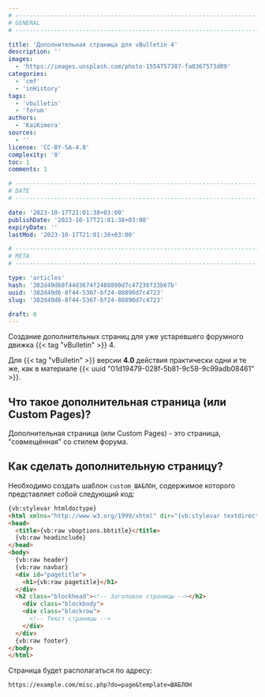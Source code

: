 ```yaml
---
# -------------------------------------------------------------------------------------------------------------------- #
# GENERAL
# -------------------------------------------------------------------------------------------------------------------- #

title: 'Дополнительная страница для vBulletin 4'
description: ''
images:
  - 'https://images.unsplash.com/photo-1554757387-fa0367573d09'
categories:
  - 'cmf'
  - 'inHistory'
tags:
  - 'vbulletin'
  - 'forum'
authors:
  - 'KaiKimera'
sources:
  - ''
license: 'CC-BY-SA-4.0'
complexity: '0'
toc: 1
comments: 1

# -------------------------------------------------------------------------------------------------------------------- #
# DATE
# -------------------------------------------------------------------------------------------------------------------- #

date: '2023-10-17T21:01:38+03:00'
publishDate: '2023-10-17T21:01:38+03:00'
expiryDate: ''
lastMod: '2023-10-17T21:01:38+03:00'

# -------------------------------------------------------------------------------------------------------------------- #
# META
# -------------------------------------------------------------------------------------------------------------------- #

type: 'articles'
hash: '382d49d68f44d3674f2488890d7c47236f33b67b'
uuid: '382d49d6-8f44-5367-bf24-88890d7c4723'
slug: '382d49d6-8f44-5367-bf24-88890d7c4723'

draft: 0
---
```


Создание дополнительных страниц для уже устаревшего форумного движка {{< tag "vBulletin" >}} 4.

<!--more-->

Для {{< tag "vBulletin" >}} версии **4.0** действия практически одни и те же, как в материале {{< uuid "01d19479-028f-5b81-9c58-9c99adb08461" >}}.

## Что такое дополнительная страница (или Custom Pages)?

Дополнительная страница (или Custom Pages) - это страница, "совмещённая" со стилем форума.

## Как сделать дополнительную страницу?

Необходимо создать шаблон `custom_ШАБЛОН`, содержимое которого представляет собой следующий код:

```html
{vb:stylevar htmldoctype}
<html xmlns="http://www.w3.org/1999/xhtml" dir="{vb:stylevar textdirection}" lang="{vb:stylevar languagecode}" id="vbulletin_html">
<head>
  <title>{vb:raw vboptions.bbtitle}</title>
  {vb:raw headinclude}
</head>
<body>
  {vb:raw header}
  {vb:raw navbar}
  <div id="pagetitle">
    <h1>{vb:raw pagetitle}</h1>
  </div>
  <h2 class="blockhead"><!-- Заголовок страницы --></h2>
    <div class="blockbody">
    <div class="blockrow">
      <!-- Текст страницы -->
    </div>
  </div>
  {vb:raw footer}
</body>
</html>
```

Страница будет располагаться по адресу:

```
https://example.com/misc.php?do=page&template=ШАБЛОН
```
